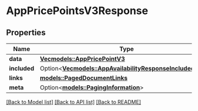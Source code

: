 # AppPricePointsV3Response

## Properties

Name | Type | Description | Notes
------------ | ------------- | ------------- | -------------
**data** | [**Vec<models::AppPricePointV3>**](AppPricePointV3.md) |  | 
**included** | Option<[**Vec<models::AppAvailabilityResponseIncludedInner>**](AppAvailabilityResponse_included_inner.md)> |  | [optional]
**links** | [**models::PagedDocumentLinks**](PagedDocumentLinks.md) |  | 
**meta** | Option<[**models::PagingInformation**](PagingInformation.md)> |  | [optional]

[[Back to Model list]](../README.md#documentation-for-models) [[Back to API list]](../README.md#documentation-for-api-endpoints) [[Back to README]](../README.md)


